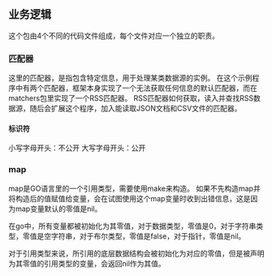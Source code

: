 ## 业务逻辑
这个包由4个不同的代码文件组成，每个文件对应一个独立的职责。

### 匹配器
这里的匹配器，是指包含特定信息，用于处理某类数据源的实例。
在这个示例程序中有两个匹配器，框架本身实现了一个无法获取任何信息的默认匹配器，而在matchers包里实现了一个RSS匹配器。
RSS匹配器如何获取，读入并查找RSS数据源，随后会扩展这个程序，加入能读取JSON文档和CSV文件的匹配器。

#### 标识符
小写字母开头：不公开
大写字母开头：公开

### map
map是GO语言里的一个引用类型，需要使用make来构造。
如果不先构造map并将构造后的值赋值给变量，会在试图使用这个map变量时收到出错信息，这是因为map变量默认的零值是nil。

在go中，所有变量都被初始化为其零值，对于数据类型，零值是0，对于字符串类型，零值是空字符串，对于布尔类型，零值是false，对于指针，零值是nil。

对于引用类型来说，所引用的底层数据结构会被初始化为对应的零值，但是被声明为其零值的引用类型的变量，会返回nil作为其值。